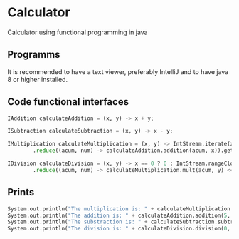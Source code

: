 # Calculator

Calculator using functional programming in java

## Programms

It is recommended to have a text viewer, preferably IntelliJ and to have java 8 or higher installed.




## Code functional interfaces

```python
IAddition calculateAddition = (x, y) -> x + y;

ISubtraction calculateSubtraction = (x, y) -> x - y;

IMultiplication calculateMultiplication = (x, y) -> IntStream.iterate(x, i -> i).limit(y)
        .reduce((acum, num) -> calculateAddition.addition(acum, x)).getAsInt();

IDivision calculateDivision = (x, y) -> x == 0 ? 0 : IntStream.rangeClosed(0, x)
        .reduce((acum, num) -> calculateMultiplication.mult(acum, y) <= x ? acum + 1 : acum).getAsInt() - 1;

```
## Prints

```python
System.out.println("The multiplication is: " + calculateMultiplication.mult(2, 6));
System.out.println("The addition is: " + calculateAddition.addition(5, 8));
System.out.println("The substraction is: " + calculateSubtraction.subtraction(8, 7));
System.out.println("The division is: " + calculateDivision.division(0, 9));

```